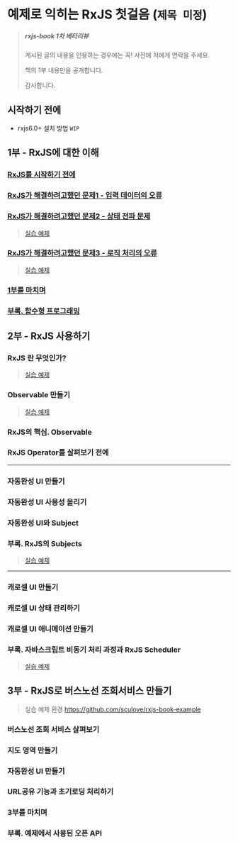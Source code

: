 # 예제로 익히는 RxJS 첫걸음 (`제목 미정`)

> ##### rxjs-book 1차 베타리뷰
> 
> 게시된 글의 내용을 인용하는 경우에는 꼭! 사전에 저에게 연락을 주세요.
> 
> 책의 1부 내용만을 공개합니다.
> 
> 감사합니다.

## 시작하기 전에
- rxjs6.0+ 설치 방법 `WIP`

## 1부 - RxJS에 대한 이해
### [RxJS를 시작하기 전에](./docs/part1/01-intro.md)

### [RxJS가 해결하려고했던 문제1 - 입력 데이터의 오류](./docs/part1/02.input.md)

### [RxJS가 해결하려고했던 문제2 - 상태 전파 문제](./docs/part1/03.state.md)

> [실습 예제](https://github.com/sculove/rxjs-book/tree/master/example/part1/02.state)

### [RxJS가 해결하려고했던 문제3 - 로직 처리의 오류](./docs/part1/04.logic.md)

> [실습 예제](https://github.com/sculove/rxjs-book/tree/master/example/part1/03.logic)

### [1부를 마치며](./docs/part1/05.summary.md)

### [부록. 함수형 프로그래밍](./docs/part1/99.functional.md)


## 2부 - RxJS 사용하기
### RxJS 란 무엇인가?

> [실습 예제](https://github.com/sculove/rxjs-book/tree/master/example/part2/01.rxjs)

### Observable 만들기

> [실습 예제](https://github.com/sculove/rxjs-book/tree/master/example/part2/02.create)

### RxJS의 핵심. Observable

### RxJS Operator를 살펴보기 전에
------------------------
### 자동완성 UI 만들기

### 자동완성 UI 사용성 올리기

### 자동완성 UI와 Subject

### 부록. RxJS의 Subjects

> [실습 예제](https://github.com/sculove/rxjs-book/tree/master/example/part2/03.autocomplete)

------------------------

### 캐로셀 UI 만들기

### 캐로셀 UI 상태 관리하기

### 캐로셀 UI 애니메이션 만들기

### 부록. 자바스크립트 비동기 처리 과정과 RxJS Scheduler


> [실습 예제](https://github.com/sculove/rxjs-book/tree/master/example/part2/04.carousel)


## 3부 - RxJS로 버스노선 조회서비스 만들기

> 실습 예제 환경 https://github.com/sculove/rxjs-book-example


### 버스노선 조회 서비스 살펴보기

### 지도 영역 만들기

### 자동완성 UI 만들기

### URL공유 기능과 초기로딩 처리하기

### 3부를 마치며

### 부록. 예제에서 사용된 오픈 API


